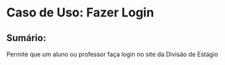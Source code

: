 # Caso de Uso: Fazer Login

## Sumário: 
Permite que um aluno ou professor faça login no site da Divisão de Estágio

